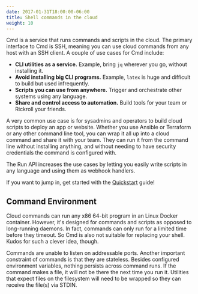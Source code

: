 ```yaml
---
date: 2017-01-31T18:00:00-06:00
title: Shell commands in the cloud
weight: 10
---
```


Cmd is a service that runs commands and scripts in the cloud. The primary
interface to Cmd is SSH, meaning you can use cloud commands from any host
with an SSH client. A couple of use cases for Cmd include:

 * **CLI utilities as a service.** Example, bring `jq` wherever you go, without installing it.
 * **Avoid installing big CLI programs.** Example, `latex` is huge and difficult to build but used infrequently.
 * **Scripts you can use from anywhere.** Trigger and orchestrate other systems using any language.
 * **Share and control access to automation.** Build tools for your team or Rickroll your friends.

A very common use case is for sysadmins and operators to build cloud scripts to deploy an app or website. Whether you use Ansible or Terraform or any other command line tool, you can wrap it all up into a cloud command and share it with your team. They can run it from the command line without installing anything, and without needing to have security credentials the command is configured with.

The Run API increases the use cases by letting you easily write scripts in any language and using them as webhook handlers.

If you want to jump in, get started with the [Quickstart](/quickstart) guide!

## Command Environment

Cloud commands can run any x86 64-bit program in an Linux Docker container.
However, it's designed for commands and scripts as opposed to long-running
daemons. In fact, commands can only run for a limited time before they timeout.
So Cmd is also not suitable for replacing your shell. Kudos for such a clever
idea, though.

Commands are unable to listen on addressable ports. Another important constraint
of commands is that they are stateless. Besides configured environment
variables, nothing persists across command runs. If the command makes a file, it
will not be there the next time you run it. Utilities that expect files on the
filesystem will need to be wrapped so they can receive the file(s) via STDIN.
